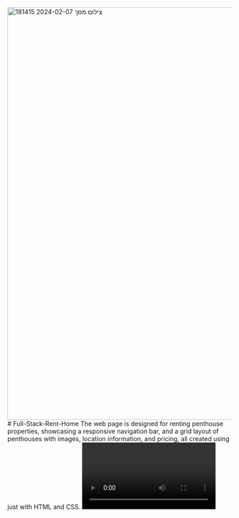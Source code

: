 <img width="928" alt="צילום מסך 2024-02-07 181415" src="https://github.com/chanicoh/Full-Stack-Rent-Home/assets/92257787/7e4a2b01-14ef-4f1c-a18d-a8b68560defc"># Full-Stack-Rent-Home
The web page is designed for renting penthouse properties, showcasing a responsive navigation bar, and a grid layout of penthouses with images, location information, and pricing, all created using just with HTML and CSS.
 <video  src="https://github.com/chanicoh/Full-Stack-Rent-Home/RentHome.mp4"></video>
